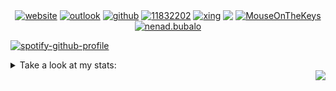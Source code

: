
<p align="center">
<a href="https://nenadbubalo.com/" target="blank"><img align="center" src="https://img.shields.io/badge/WebPAGE-%23DC322F.svg?&style=for-the-badge&logo=Instacart&logoColor=white" alt="website" /></a> 
<a href="nenad.bubalo@outlook.com" target="blank"><img align="center" src="https://img.shields.io/badge/Outlook-0078D4?logo=microsoft-outlook&logoColor=white&style=for-the-badge " alt="outlook"/></a> 
<a href="https://github.com/MouseOnTheKeys" target="blank"><img align="center" src="https://img.shields.io/badge/github-%23100000.svg?&style=for-the-badge&logo=github&logoColor=white" alt="github" /></a>  
<a href="https://stackoverflow.com/users/11832202" target="blank"><img align="center" src="https://img.shields.io/badge/stackoverflow-FE7A16?logo=stack-overflow&logoColor=white&style=for-the-badge" alt="11832202" /></a>
<a href="https://www.xing.com/profile/Nenad_Bubalo/" target="blank"><img align="center" src="https://img.shields.io/badge/Xing-%23006567.svg?&style=for-the-badge&logo=Xing&logoColor=white" alt="xing" /></a>
<a href="https://dev.to/mouseonthekeys" target="blank"><img align="center" src="https://img.shields.io/badge/DEV.TO-%230A0A0A.svg?&style=for-the-badge&logo=dev.to&logoColor=white" /></a>
<a href="https://open.spotify.com/user/yzbyrqozdychusblaerzu2qal" target="blank"><img align="center" src="https://img.shields.io/badge/spotify-%231ED760.svg?&style=for-the-badge&logo=spotify&logoColor=white " alt="MouseOnTheKeys"/></a>
<a href="https://fb.com/nenad.bubalo" target="blank"><img align="center" src="https://img.shields.io/badge/FB-%231877F2.svg?&style=for-the-badge&logo=facebook&logoColor=white" alt="nenad.bubalo"/></a></p>

<p align="center">

[![spotify-github-profile](https://spotify-github-profile.vercel.app/api/view?uid=yzbyrqozdychusblaerzu2qal&cover_image=true&theme=compact&show_offline=True&background_color=121212&interchange=true)](https://spotify-github-profile.vercel.app/api/view?uid=yzbyrqozdychusblaerzu2qal&redirect=true)
  
</p>
<details>
<summary>Take a look at my stats:</summary>
<br>
  
![Anurag's GitHub stats](https://github-readme-stats.vercel.app/api?username=MouseOnTheKeys&theme=material-palenight&show_icons=true)

</details>

<img align="right" src="https://komarev.com/ghpvc/?username=MouseOnTheKeys&color=blueviolet&style=plastic">

<!--
**MouseOnTheKeys/MouseOnTheKeys** is a ✨ _special_ ✨ repository because its `README.md` (this file) appears on your GitHub profile.


<p align="left"><h3 align="left">Languages and Tools:
<a href="https://www.python.org" target="_blank"> <img src="https://devicons.github.io/devicon/devicon.git/icons/python/python-original.svg" alt="python" width="30" height="30"/> </a> 
<a href="https://www.scala-lang.org" target="_blank"> <img src="https://devicons.github.io/devicon/devicon.git/icons/scala/scala-original-wordmark.svg" alt="scala" width="30" height="30"/> </a> 
<a href="https://www.cprogramming.com/" target="_blank"> <img src="https://devicons.github.io/devicon/devicon.git/icons/c/c-original.svg" alt="c" width="30" height="30"/> </a> 
<a href="https://scikit-learn.org/" target="_blank"> <img src="https://upload.wikimedia.org/wikipedia/commons/0/05/Scikit_learn_logo_small.svg" alt="scikit_learn" width="30" height="30"/> </a> 
<a href="https://hadoop.apache.org/" target="_blank"> <img src="https://www.vectorlogo.zone/logos/apache_hadoop/apache_hadoop-icon.svg" alt="hadoop" width="30" height="30"/> </a> 
<a href="https://www.postgresql.org" target="_blank"> <img src="https://devicons.github.io/devicon/devicon.git/icons/postgresql/postgresql-original-wordmark.svg" alt="postgresql" width="30" height="30"/> </a> 
<a href="https://www.mysql.com/" target="_blank"> <img src="https://devicons.github.io/devicon/devicon.git/icons/mysql/mysql-original-wordmark.svg" alt="mysql" width="30" height="30"/> </a> 
<a href="https://www.sqlite.org/" target="_blank"> <img src="https://www.vectorlogo.zone/logos/sqlite/sqlite-icon.svg" alt="sqlite" width="30" height="30"/> </a>
<a href="https://www.djangoproject.com/" target="_blank"> <img src="https://devicons.github.io/devicon/devicon.git/icons/django/django-original.svg" alt="django" width="30" height="30"/> </a> 
<a href="https://flask.palletsprojects.com/" target="_blank"> <img src="https://www.vectorlogo.zone/logos/pocoo_flask/pocoo_flask-icon.svg" alt="flask" width="30" height="30"/> </a> 
<a href="https://www.linux.org/" target="_blank"> <img src="https://devicons.github.io/devicon/devicon.git/icons/linux/linux-original.svg" alt="linux" width="30" height="30"/> </a> 
<a href="https://git-scm.com/" target="_blank"> <img src="https://www.vectorlogo.zone/logos/git-scm/git-scm-icon.svg" alt="git" width="30" height="30"/> </a> 
<a href="https://www.w3schools.com/css/" target="_blank"> <img src="https://devicons.github.io/devicon/devicon.git/icons/css3/css3-original-wordmark.svg" alt="css3" width="30" height="30"/> </a> 
<a href="https://www.w3.org/html/" target="_blank"> <img src="https://devicons.github.io/devicon/devicon.git/icons/html5/html5-original-wordmark.svg" alt="html5" width="30" height="30"/> </a> 
<a href="https://jekyllrb.com/" target="_blank"> <img src="https://www.vectorlogo.zone/logos/jekyllrb/jekyllrb-icon.svg" alt="jekyll" width="30" height="30"/> </a> 
<a href="https://cloud.google.com" target="_blank"> <img src="https://www.vectorlogo.zone/logos/google_cloud/google_cloud-icon.svg" alt="gcp" width="30" height="30"/> </a> 
<a href="https://www.docker.com/" target="_blank"> <img src="https://devicons.github.io/devicon/devicon.git/icons/docker/docker-original-wordmark.svg" alt="docker" width="30" height="30"/> </a> 
<a href="https://www.mathworks.com/" target="_blank"> <img src="https://raw.githubusercontent.com/simple-icons/simple-icons/master/icons/mathworks.svg" alt="matlab" width="30" height="30"/> </a> </h3>

Here are some ideas to get you started:

- 🔭 I’m currently working on ...
- 🌱 I’m currently learning ...
- 👯 I’m looking to collaborate on ...
- 🤔 I’m looking for help with ...
- 💬 Ask me about ...
- 📫 How to reach me: ...
- 😄 Pronouns: ...
- ⚡ Fun fact: ...
-->

